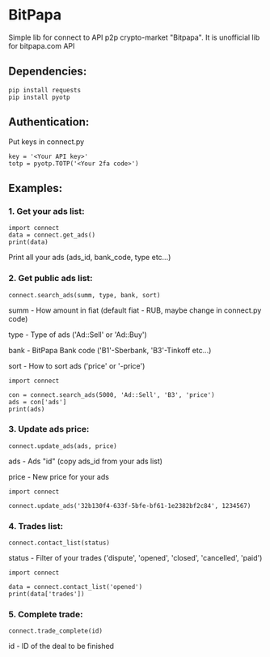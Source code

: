 # BitPapa
Simple lib for connect to API p2p crypto-market "Bitpapa". 
It is unofficial lib for bitpapa.com API

## Dependencies:

```
pip install requests
pip install pyotp
```

## Authentication:
Put keys in connect.py

```
key = '<Your API key>'
totp = pyotp.TOTP('<Your 2fa code>')
```

## Examples:

### 1. Get your ads list:
```
import connect
data = connect.get_ads()
print(data)
```
Print all your ads (ads_id, bank_code, type etc...)

### 2. Get public ads list:
```
connect.search_ads(summ, type, bank, sort)
```

summ - How amount in fiat (default fiat - RUB, maybe change in connect.py code)

type - Type of ads ('Ad::Sell' or 'Ad::Buy')

bank - BitPapa Bank code ('B1'-Sberbank, 'B3'-Tinkoff etc...) 

sort - How to sort ads ('price' or '-price') 

```
import connect

con = connect.search_ads(5000, 'Ad::Sell', 'B3', 'price')
ads = con['ads']
print(ads)
```
### 3. Update ads price:
```
connect.update_ads(ads, price)
```

ads - Ads "id" (copy ads_id from your ads list)

price - New price for your ads

```
import connect

connect.update_ads('32b130f4-633f-5bfe-bf61-1e2382bf2c84', 1234567)
```
### 4. Trades list:
```
connect.contact_list(status)
```
status - Filter of your trades ('dispute', 'opened', 'closed', 'cancelled', 'paid')

```
import connect

data = connect.contact_list('opened')
print(data['trades'])
```


### 5. Complete trade:
```
connect.trade_complete(id)
```
id - ID of the deal to be finished

